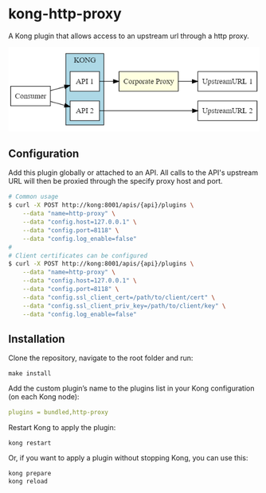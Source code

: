 # kong-http-proxy

A Kong plugin that allows access to an upstream url through a http proxy.

![---](kong-http-proxy.png?raw=true)

## Configuration
Add this plugin globally or attached to an API.
All calls to the API's upstream URL will then be proxied through the specify proxy host and port.

```bash
# Common usage
$ curl -X POST http://kong:8001/apis/{api}/plugins \
    --data "name=http-proxy" \
    --data "config.host=127.0.0.1" \
    --data "config.port=8118" \
    --data "config.log_enable=false"
#
# Client certificates can be configured
$ curl -X POST http://kong:8001/apis/{api}/plugins \
    --data "name=http-proxy" \
    --data "config.host=127.0.0.1" \
    --data "config.port=8118" \
    --data "config.ssl_client_cert=/path/to/client/cert" \
    --data "config.ssl_client_priv_key=/path/to/client/key" \
    --data "config.log_enable=false"
```

## Installation

Clone the repository, navigate to the root folder and run:
```
make install
```

Add the custom plugin’s name to the plugins list in your Kong configuration (on each Kong node):
```yaml
plugins = bundled,http-proxy
```

Restart Kong to apply the plugin:
```
kong restart
```

Or, if you want to apply a plugin without stopping Kong, you can use this:
```
kong prepare
kong reload
```

